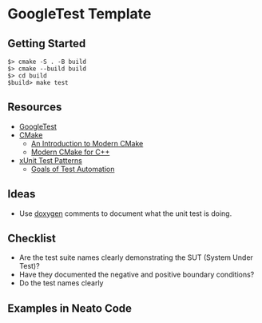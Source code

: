 # GoogleTest Template

## Getting Started

```
$> cmake -S . -B build
$> cmake --build build
$> cd build
$build> make test
```

## Resources

* [GoogleTest](https://github.com/google/googletest)
* [CMake](https://cmake.org/)
  * [An Introduction to Modern CMake](https://cliutils.gitlab.io/modern-cmake/)
  * [Modern CMake for C++](https://github.com/PacktPublishing/Modern-CMake-for-Cpp)
* [xUnit Test Patterns](http://xunitpatterns.com/index.html)
  * [Goals of Test Automation](http://xunitpatterns.com/Goals%20of%20Test%20Automation.html)

## Ideas

* Use [doxygen](https://www.doxygen.nl/) comments to document what the unit test is doing.

## Checklist

* Are the test suite names clearly demonstrating the SUT (System Under Test)?
* Have they documented the negative and positive boundary conditions?
* Do the test names clearly 

## Examples in Neato Code
